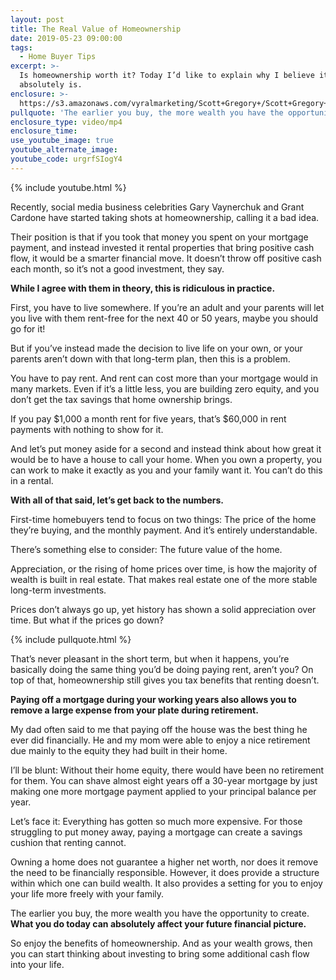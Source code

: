 ```yaml
---
layout: post
title: The Real Value of Homeownership
date: 2019-05-23 09:00:00
tags:
  - Home Buyer Tips
excerpt: >-
  Is homeownership worth it? Today I’d like to explain why I believe it
  absolutely is.
enclosure: >-
  https://s3.amazonaws.com/vyralmarketing/Scott+Gregory+/Scott+Gregory+Real+Estate+_+The+Real+Value+of+Homeownership.mp4
pullquote: 'The earlier you buy, the more wealth you have the opportunity to create.'
enclosure_type: video/mp4
enclosure_time:
use_youtube_image: true
youtube_alternate_image:
youtube_code: urgrfSIogY4
---
```


{% include youtube.html %}

Recently, social media business celebrities Gary Vaynerchuk and Grant Cardone have started taking shots at homeownership, calling it a bad idea.

Their position is that if you took that money you spent on your mortgage payment, and instead invested it rental properties that bring positive cash flow, it would be a smarter financial move. It doesn’t throw off positive cash each month, so it’s not a good investment, they say.

**While I agree with them in theory, this is ridiculous in practice.&nbsp;**

First, you have to live somewhere. If you’re an adult and your parents will let you live with them rent-free for the next 40 or 50 years, maybe you should go for it\!

But if you’ve instead made the decision to live life on your own, or your parents aren’t down with that long-term plan, then this is a problem.

You have to pay rent. And rent can cost more than your mortgage would in many markets. Even if it’s a little less, you are building zero equity, and you don’t get the tax savings that home ownership brings.

If you pay $1,000 a month rent for five years, that’s $60,000 in rent payments with nothing to show for it.

And let’s put money aside for a second and instead think about how great it would be to have a house to call your home. When you own a property, you can work to make it exactly as you and your family want it. You can’t do this in a rental.

**With all of that said, let’s get back to the numbers.&nbsp;**

First-time homebuyers tend to focus on two things: The price of the home they’re buying, and the monthly payment. And it’s entirely understandable.

There’s something else to consider: The future value of the home.

Appreciation, or the rising of home prices over time, is how the majority of wealth is built in real estate. That makes real estate one of the more stable long-term investments.

Prices don’t always go up, yet history has shown a solid appreciation over time. But what if the prices go down?

{% include pullquote.html %}

That’s never pleasant in the short term, but when it happens, you’re basically doing the same thing you’d be doing paying rent, aren’t you? On top of that, homeownership still gives you tax benefits that renting doesn’t.

**Paying off a mortgage during your working years also allows you to remove a large expense from your plate during retirement.**

My dad often said to me that paying off the house was the best thing he ever did financially. He and my mom were able to enjoy a nice retirement due mainly to the equity they had built in their home.

I’ll be blunt: Without their home equity, there would have been no retirement for them. You can shave almost eight years off a 30-year mortgage by just making one more mortgage payment applied to your principal balance per year.&nbsp;

Let’s face it: Everything has gotten so much more expensive. For those struggling to put money away, paying a mortgage can create a savings cushion that renting cannot.

Owning a home does not guarantee a higher net worth, nor does it remove the need to be financially responsible. However, it does provide a structure within which one can build wealth. It also provides a setting for you to enjoy your life more freely with your family.

The earlier you buy, the more wealth you have the opportunity to create. **What you do today can absolutely affect your future financial picture.**

So enjoy the benefits of homeownership. And as your wealth grows, then you can start thinking about investing to bring some additional cash flow into your life.<br>&nbsp;